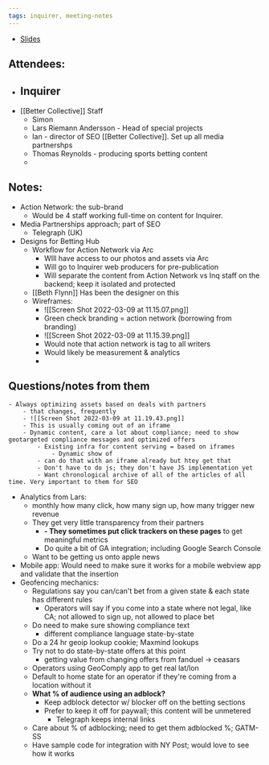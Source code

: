 ```yaml
---
tags: inquirer, meeting-notes
---
```


- [Slides](https://docs.google.com/presentation/d/1mNPBn928C7MN1ltk41Uxp9CpklIqOTlmlAE0Gkw0is8/edit#slide=id.g1185dc12e1b_0_6)
## Attendees:
- Inquirer
	-
- [[Better Collective]] Staff
	- Simon
	- Lars Riemann Andersson - Head of special projects
	- Ian - director of SEO [[Better Collective]]. Set up all media partnershps
	- Thomas Reynolds - producing sports betting content
	-
## Notes:
- Action Network: the sub-brand
	- Would be 4 staff working full-time on content for Inquirer.
- Media Partnerships approach; part of SEO
	- Telegraph (UK)
- Designs for Betting Hub
	- Workflow for Action Network via Arc
		- WIll have access to our photos and assets via Arc
		- Will go to Inquirer web producers for pre-publication
		- Will separate the content from Action Network vs Inq staff on the backend; keep it isolated and protected
	- [[Beth Flynn]] Has been the designer on this
	- Wireframes:
		- ![[Screen Shot 2022-03-09 at 11.15.07.png]]
		- Green check branding = action network (borrowing from branding)
		- ![[Screen Shot 2022-03-09 at 11.15.39.png]]
		- Would note that action network is tag to all writers
		- Would likely be measurement & analytics
		-
##  Questions/notes from them
	- Always optimizing assets based on deals with partners
		- that changes, frequently
		- ![[Screen Shot 2022-03-09 at 11.19.43.png]]
		- This is usually coming out of an iframe
		- Dynamic content, care a lot about compliance; need to show geotargeted compliance messages and optimized offers
			- Existing infra for content serving = based on iframes
				- Dynamic show of
			- can do that with an iframe already but htey get that
			- Don't have to do js; they don't have JS implementation yet
			- Want chronological archive of all of the articles of all time. Very important to them for SEO
- Analytics from Lars:
	- monthly how many click, how many sign up, how many trigger new revenue
	- They get very little transparency from their partners
		- **- They sometimes put click trackers on these pages** to get meaningful metrics
		- Do quite a bit of GA integration; including Google Search Console
	- Want to be getting us onto apple news
- Mobile app: Would need to make sure it works for a mobile webview app and validate that the insertion
- Geofencing mechanics:
	- Regulations say you can/can't bet from a given state & each state has different rules
		- Operators will say if you come into a state where not legal, like CA; not allowed to sign up, not allowed to place bet
	- Do need to make sure showing compliance text
		- different compliance language state-by-state
	- Do a 24 hr geoip lookup cookie; Maxmind lookups
	- Try not to do state-by-state offers at this point
		- getting value from changing offers from fanduel -> ceasars
	- Operators using GeoComply app to get real lat/lon
	- Default to home state for an operator if they're coming from a location without it
	- **What % of audience using an adblock?**
		- Keep adblock detector w/ blocker off on the betting sections
		- Prefer to keep it off for paywall; this content will be unmetered
			- Telegraph keeps internal links
	- Care about % of adblocking; need to get them adblocked %; GATM-SS
	- Have sample code for integration with NY Post; would love to see how it works